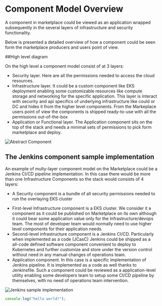 # Component Model Overview

A component in marketplace could be viewed as an application wrapped subsequently in the several layers of infrastructure and security functionality.

Below is presented a detailed overview of how a component could be seen form the marketplace producers and users point of view.

##High level diagram

On the high level a component model consist of at 3 layers:

* Security layer. Here are all the permissions needed to access the cloud resources. 
* Infrastructure layer. It could be a custom component like EKS deployment enabling some customizable resources like compute storage and networking for the specific application. This layer is interact with security and api specifics of underlying infrastructure like could or DC and hides it from the higher level components. From the Markeplace users point of view the components is shipped ready-to-use with all the permissions out-of-the-box 
* Application or Functional layer. The Application component sits on the top of the stack and needs a minimal sets of permissions to pick form marketplace and deploy.

![Abstract Component](abstract_component.png "Abstract component diagram")

## The Jenkins component sample implementation

An example of multy-layer component model on the Marketplace could be a Jenkins CI/CD pipeline implementation. In this case there would be more than one Infrastructure Components so the stack would consists of 4 layers:

- A Security component is a bundle of all security permissions needed to run the overlaying EKS cluster 
* First-level Infrastructure component is a EKS cluster. We consider it a component as it could be published on Marketplace on its own although it could bear some application value only for the Infrastructure/devops team. The most of developer team would normally need to use higher level components for their application needs.
* Second-level infrastructure component is a Jenkins CI/CD. Particularly when implemented as a code (JCasC) Jenkins could be shipped as a all-code defined software component convenient to deploy to Kubernetes and further customize and store under the version control without need in any manual changes of operations team.
* Application component. In this case is a specific implementation of Jenkins pipeline. It is implemented as a code as well thanks to Jenkinsfile. Such a component could be reviewed as a application-level utility enabling some developers team to setup some CI/CD pipeline by themselves, with no need of operations team intervention.

![Jenkins sample implementation](jenkins_component.png "Jenkins sample implementation")


```javascript
console.log("hello world!");
```
